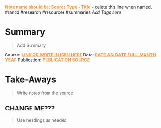 <font color="#f79646"><u><b>Note name should be: Source Type - Title</b></u></font> - delete this line when named.
#randd #research #resources #summaries *Add Tags here*

# Summary
>Add Summary

Source: <font color="#f79646"><u><b>LINK OR WRITE IN ISBN HERE</b></u></font>
Date: <font color="#f79646"><u><b>DATE AS: DATE FULL-MONTH YEAR</b></u></font>
Publication: <font color="#f79646"><u><b>PUBLICATION SOURCE</b></u></font>

# Take-Aways
>Write notes from the source

## CHANGE ME???
>Use headings as needed